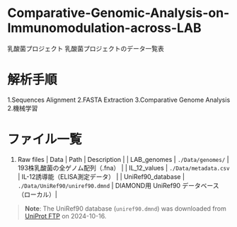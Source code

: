# Comparative-Genomic-Analysis-on-Immunomodulation-across-LAB
乳酸菌プロジェクト
乳酸菌プロジェクトのデータ一覧表

# 解析手順
1.Sequences Alignment
2.FASTA Extraction
3.Comparative Genome Analysis
2.機械学習


# ファイル一覧
1. Raw files
| Data           | Path                    | Description                     |
| LAB_genomes    | `./Data/genomes/`       | 193株乳酸菌の全ゲノム配列（.fna） |
| IL_12_values   | `./Data/metadata.csv`   | IL-12誘導能（ELISA測定データ）    |
| UniRef90_database | `./Data/UniRef90/uniref90.dmnd` | DIAMOND用 UniRef90 データベース（ローカル）|

> **Note**: The UniRef90 database (`uniref90.dmnd`) was downloaded from [UniProt FTP](https://ftp.uniprot.org/pub/databases/uniprot/uniref/) on 2024-10-16.

